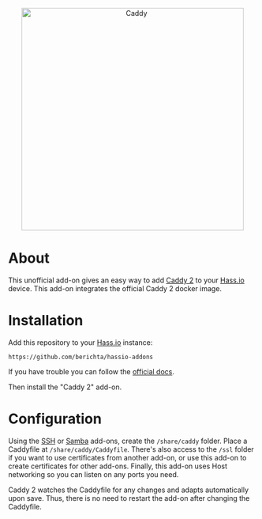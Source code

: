 <p align="center">
	<a href="https://caddyserver.com"><img src="https://user-images.githubusercontent.com/1128849/36338535-05fb646a-136f-11e8-987b-e6901e717d5a.png" alt="Caddy" width="450"></a>
</p>

# About

This unofficial add-on gives an easy way to add [Caddy 2](https://caddyserver.com/) to your [Hass.io](https://home-assistant.io/hassio/) device.
This add-on integrates the official Caddy 2 docker image.

# Installation

Add this repository to your [Hass.io](https://home-assistant.io/hassio/) instance:

`https://github.com/berichta/hassio-addons`

If you have trouble you can follow the [official docs](https://home-assistant.io/hassio/installing_third_party_addons/).

Then install the "Caddy 2" add-on.

# Configuration

Using the [SSH](https://home-assistant.io/addons/ssh/) or [Samba](https://home-assistant.io/addons/samba/) add-ons, create the `/share/caddy` folder. Place a Caddyfile at `/share/caddy/Caddyfile`. There's also access to the `/ssl` folder if you want to use certificates from another add-on, or use this add-on to create certificates for other add-ons. Finally, this add-on uses Host networking so you can listen on any ports you need.

Caddy 2 watches the Caddyfile for any changes and adapts automatically upon save. Thus, there is no need to restart the add-on after changing the Caddyfile.
